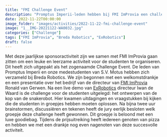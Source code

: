 ```yaml
---
title: "FMI Challenge Event"
description: "Promptus Imperii-leden hebben bij FMI ImProvia een challenge gedaan waarbij ze een kop van een snakerobot mochten ontwerpen."
date: 2022-11-22T00:00:00
image_folder: "images/activities/2022-11-22-fmi-challenge-event"
image: "1__IMG-20221122-WA0032.jpg"
categories: ["Challenge"]
tags: ["FMI ImProvia", "Breda Robotics", "ExRobotics"]
draft: false
---
```


Met deze jaarlijkse sponsoractiviteit zijn we samen met FMI ImProvia gaan zitten om een leuke en leerzame activiteit voor de studenten te organiseren. Dit heeft zich uitgepakt als het zogenaamde Challenge Event. De leden van Promptus Imperii en onze medestudenten van S.V. Motus hebben zich verzameld bij Breda Robotics. We zijn begonnen met een welkomstdrankje en een presentatie over het bedrijf van de directeur van [FMI ImProvia](https://www.fmi-improvia.com/) Ronald van Gerwen. Na een live demo van [ExRobotics](https://exrobotics.global/) directeur Iwan de Waard is de challenge voor de studenten uitgelegd: het ontwerpen van de kop van de snakerobot. Hier kwamen uitdagingen en vraagstukken bij kijken die de studenten in groepjes hebben moeten oplossen. Na bijna twee uur brainstormen, discussiëren en tekenen heeft de jury eerlijk besloten welk groepje deze challenge heeft gewonnen. Dit groepje is beloond met een luxe goodiebag. Tijdens de prijsuitreiking heeft iedereen genoten van pizza en hebben we met een drankje nog even nagenoten van deze succesvolle activiteit.